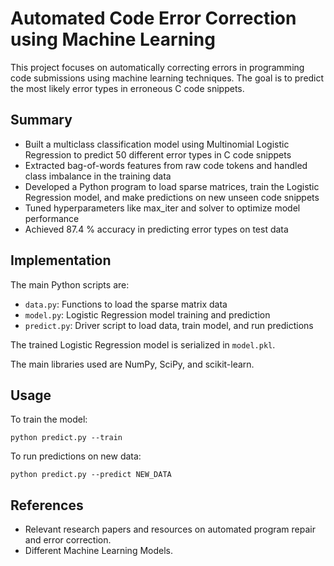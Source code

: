 # Automated Code Error Correction using Machine Learning

This project focuses on automatically correcting errors in programming code submissions using machine learning techniques. The goal is to predict the most likely error types in erroneous C code snippets.

## Summary

- Built a multiclass classification model using Multinomial Logistic Regression to predict 50 different error types in C code snippets
- Extracted bag-of-words features from raw code tokens and handled class imbalance in the training data
- Developed a Python program to load sparse matrices, train the Logistic Regression model, and make predictions on new unseen code snippets
- Tuned hyperparameters like max_iter and solver to optimize model performance
- Achieved 87.4 % accuracy in predicting error types on test data

## Implementation 

The main Python scripts are:

- `data.py`: Functions to load the sparse matrix data
- `model.py`: Logistic Regression model training and prediction
- `predict.py`: Driver script to load data, train model, and run predictions

The trained Logistic Regression model is serialized in `model.pkl`.

The main libraries used are NumPy, SciPy, and scikit-learn.

## Usage

To train the model:

```
python predict.py --train
``` 

To run predictions on new data: 

```
python predict.py --predict NEW_DATA
```

## References
- Relevant research papers and resources on automated program repair and error correction.
- Different Machine Learning Models.
